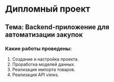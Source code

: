 # Дипломный проект

## Тема: Backend-приложение для автоматизации закупок

### Какие работы проведены:

1. Создание и настройка проекта.
2. Проработка моделей данных.
3. Реализация импорта товаров.
4. Реализация API views.